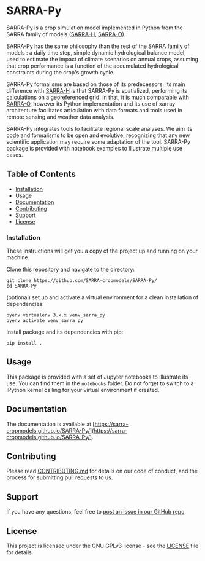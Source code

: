 # SARRA-Py

SARRA-Py is a crop simulation model implemented in Python from the SARRA family of models ([SARRA-H](https://sarra-h-dev.teledetection.fr/?page_id=15#SARRA-H), [SARRA-O](https://sarra-h-dev.teledetection.fr/?page_id=15#SARRA-O)).

SARRA-Py has the same philosophy than the rest of the SARRA family of models : a daily time step, simple dynamic hydrological balance model, used to estimate the impact of climate scenarios on annual crops, assuming that crop performance is a function of the accumulated hydrological constraints during the crop's growth cycle. 

SARRA-Py formalisms are based on those of its predecessors. Its main difference with [SARRA-H](https://sarra-h-dev.teledetection.fr/?page_id=15#SARRA-H) is that SARRA-Py is spatialized, performing its calculations on a georeferenced grid. In that, it is much comparable with [SARRA-O](https://sarra-h-dev.teledetection.fr/?page_id=15#SARRA-O), however its Python implementation and its use of xarray architecture facilitates articulation with data formats and tools used in remote sensing and weather data analysis.

SARRA-Py integrates tools to facilitate regional scale analyses. We aim its code and formalisms to be open and evolutive, recognizing that any new scientific application may require some adaptation of the tool. SARRA-Py package is provided with notebook examples to illustrate multiple use cases.

## Table of Contents
- [Installation](#installation)
- [Usage](#usage)
- [Documentation](#documentation)
- [Contributing](#contributing)
- [Support](#support)
- [License](#license)

### Installation

These instructions will get you a copy of the project up and running on your machine.

Clone this repository and navigate to the directory:

    git clone https://github.com/SARRA-cropmodels/SARRA-Py/
    cd SARRA-Py

(optional) set up and activate a virtual environment for a clean installation of dependencies:

    pyenv virtualenv 3.x.x venv_sarra_py
    pyenv activate venv_sarra_py

Install package and its dependencies with pip:
    
    pip install .

## Usage

This package is provided with a set of Jupyter notebooks to illustrate its use. You can find them in the `notebooks` folder. Do not forget to switch to a IPython kernel calling for your virtual environment if created.

## Documentation

The documentation is available at [https://sarra-cropmodels.github.io/SARRA-Py/](https://sarra-cropmodels.github.io/SARRA-Py/).

## Contributing

Please read [CONTRIBUTING.md](https://github.com/SARRA-cropmodels/SARRA-Py/blob/main/CONTRIBUTING.md) for details on our code of conduct, and the process for submitting pull requests to us.

## Support

If you have any questions, feel free to [post an issue in our GitHub repo](https://github.com/SARRA-cropmodels/SARRA-Py/issues).

## License

This project is licensed under the GNU GPLv3 license - see the [LICENSE](https://github.com/SARRA-cropmodels/SARRA-Py/blob/main/LICENSE) file for details.
